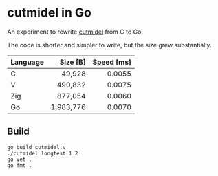 # cutmidel in Go

An experiment to rewrite [cutmidel] from C to Go.

The code is shorter and simpler to write, but the size grew substantially.

| Language |  Size [B] |  Speed [ms] |
|----------|----------:|------------:|
| C        |    49,928 |      0.0055 |
| V        |   490,832 |      0.0075 |
| Zig      |   877,054 |      0.0060 |
| Go       | 1,983,776 |      0.0070 |

## Build

    go build cutmidel.v
    ./cutmidel longtest 1 2
    go vet .
    go fmt .

[cutmidel]: https://github.com/prantlf/cutmidel
